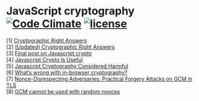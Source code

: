 # JavaScript cryptography [![Code Climate](https://codeclimate.com/github/Metalnem/javascript-crypto/badges/gpa.svg)](https://codeclimate.com/github/Metalnem/javascript-crypto) [![license](https://img.shields.io/badge/license-MIT-blue.svg?style=flat)](https://raw.githubusercontent.com/metalnem/javascript-crypto/master/LICENSE)

[1] [Cryptographic Right Answers](http://www.daemonology.net/blog/2009-06-11-cryptographic-right-answers.html)  
[2] [(Updated) Cryptographic Right Answers](https://gist.github.com/tqbf/be58d2d39690c3b366ad)  
[3] [Final post on Javascript crypto](https://rdist.root.org/2010/11/29/final-post-on-javascript-crypto/)  
[4] [Javascript Crypto Is Useful](https://vnhacker.blogspot.rs/2014/06/why-javascript-crypto-is-useful.html)  
[5] [Javascript Cryptography Considered Harmful](https://www.nccgroup.trust/us/about-us/newsroom-and-events/blog/2011/august/javascript-cryptography-considered-harmful/)  
[6] [What’s wrong with in-browser cryptography?](https://tonyarcieri.com/whats-wrong-with-webcrypto)  
[7] [Nonce-Disrespecting Adversaries: Practical Forgery Attacks on GCM in TLS](https://www.usenix.org/system/files/conference/woot16/woot16-paper-bock.pdf)  
[8] [GCM cannot be used with random nonces](https://github.com/gtank/cryptopasta/issues/14)
